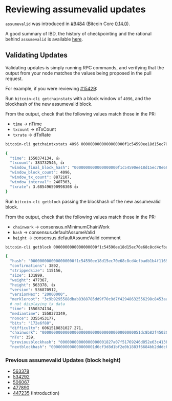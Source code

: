 # Reviewing assumevalid updates

`assumevalid` was introduced in [#9484](https://github.com/bitcoin/bitcoin/pull/9484) (Bitcoin Core [0.14.0](https://bitcoincore.org/en/releases/0.14.0/)). 

A good summary of IBD, the history of checkpointing and the rational behind `assumevalid` is available [here](https://bitcoincore.org/en/2017/03/08/release-0.14.0/#ibd).

## Validating Updates
Validating updates is simply running RPC commands, and verifying that the output from your node matches the values being proposed in the pull request. 

For example, if you were reviewing [#15429](https://github.com/bitcoin/bitcoin/pull/15429):

Run `bitcoin-cli getchainstats` with a block window of `4096`, and the blockhash of the new assumevalid block.

From the output, check that the following values match those in the PR:

- `time` -> nTime
- `txcount` -> nTxCount
- `txrate` -> dTxRate

```bash
bitcoin-cli getchaintxstats 4096 0000000000000000000f1c54590ee18d15ec70e68c8cd4cfbadb1b4f11697eee

{
  "time": 1550374134, 👍
  "txcount": 383732546, 👍
  "window_final_block_hash": "0000000000000000000f1c54590ee18d15ec70e68c8cd4cfbadb1b4f11697eee",
  "window_block_count": 4096,
  "window_tx_count": 8872107,
  "window_interval": 2407303,
  "txrate": 3.685496590998308 👍
}
```

Run `bitcoin-cli getblock` passing the blockhash of the new assumevalid block.

From the output, check that the following values match those in the PR:

- `chainwork` -> consensus.nMinimumChainWork
- `hash` -> consensus.defaultAssumeValid
- `height` -> consensus.defaultAssumeValid comment

```bash
bitcoin-cli getblock 0000000000000000000f1c54590ee18d15ec70e68c8cd4cfbadb1b4f11697eee

{
  "hash": "0000000000000000000f1c54590ee18d15ec70e68c8cd4cfbadb1b4f11697eee", 👍
  "confirmations": 3892,
  "strippedsize": 115156,
  "size": 131899,
  "weight": 477367,
  "height": 563378, 👍
  "version": 536870912,
  "versionHex": "20000000",
  "merkleroot": "3c9b9295588dbab8388785dd9f70c9d7f42948632556298c8453aad755e30822",
  # not displaying tx data
  "time": 1550374134,
  "mediantime": 1550373349,
  "nonce": 3355453177,
  "bits": "172e6f88",
  "difficulty": 6061518831027.271,
  "chainwork": "0000000000000000000000000000000000000000051dc8b82f450202ecb3d471", 👍
  "nTx": 359,
  "previousblockhash": "00000000000000000001827a07f51769246d852e63c413bc2cd5caa104970f3f",
  "nextblockhash": "0000000000000000001d6cf3d8d1bf2e0b1883f6684bb2dddcb57a5d4c81ec7f"

```

### Previous assumevalid Updates (block height)
 - [563378](https://github.com/bitcoin/bitcoin/pull/15429)
 - [534292](https://github.com/bitcoin/bitcoin/pull/13794)
 - [506067](https://github.com/bitcoin/bitcoin/pull/12269)
 - [477890](https://github.com/bitcoin/bitcoin/pull/10945)
 - [447235](https://github.com/bitcoin/bitcoin/pull/9484) (Introduction)
